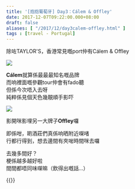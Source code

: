 ```yaml
---
title: '[抱抱葡萄牙] Day3：Cálem & Offley'
date: 2017-12-07T09:22:00.000+08:00
draft: false
aliases: [ "/2017/12/day3calem-offley.html" ]
tags : [travel - Portugal]
---
```


除咗TAYLOR'S，香港常見嘅port仲有Cálem & Offley  

[![](https://c1.staticflickr.com/5/4529/37764102355_ffbc559839_z.jpg)](https://c1.staticflickr.com/5/4529/37764102355_ffbc559839_z.jpg)

**Cálem**就算係最最最知名嘅品牌  
而响裡面嘅參觀tour仲會有fado聽  
但係今次唔入去呀  
純粹係見個天色幾靚順手影吓  

[![](https://c1.staticflickr.com/5/4535/24779168698_95dc16f240_z.jpg)](https://c1.staticflickr.com/5/4535/24779168698_95dc16f240_z.jpg)

影開咪影埋另一大牌子**Offley**囉  
  
即係咁，啲酒莊們真係响晒附近㗎啫  
行都行得到，想去邊間有夾啱時間咪去囉  
  
去幾多間好？  
梗係越多越好啦  
間間都唔同味㗎嘛（飲得出嘅話...）  
  
  

{{<portugal>}}  
